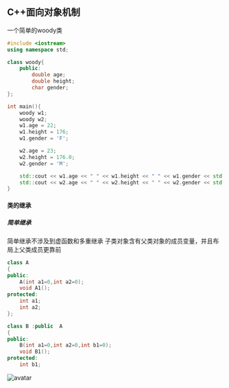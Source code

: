 ## C++面向对象机制

一个简单的woody类
```C++
#include <iostream>
using namespace std;

class woody{
    public:
        double age;
        double height;
        char gender;
};

int main(){
    woody w1;
    woody w2;
    w1.age = 22;
    w1.height = 176;
    w1.gender = 'F';

    w2.age = 23;
    w2.height = 176.0;
    w2.gender = 'M';

    std::cout << w1.age << " " << w1.height << " " << w1.gender << std::endl;
    std::cout << w2.age << " " << w2.height << " " << w2.gender << std::endl;
}
```

#### 类的继承

##### 简单继承
简单继承不涉及到虚函数和多重继承
子类对象含有父类对象的成员变量，并且布局上父类成员更靠前
```C++
class A
{
public:
	A(int a1=0,int a2=0);
	void A1();
protected:
	int a1;
	int a2;
};

class B :public  A
{
public:
	B(int a1=0,int a2=0,int b1=0);
	void B1();
protected:
	int b1;
```
![avatar](https://github.com/JX-Wang/MyNote/tree/master/cpp/Oop/oop-inheriteasy.png)



